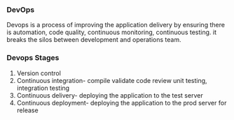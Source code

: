 ### DevOps
Devops is a process of improving the application delivery by ensuring there is automation, code quality, continuous monitoring, continuous testing. it breaks the silos between development and operations team.
### Devops Stages 
1. Version control
2. Continuous integration- compile validate code review unit testing, integration testing 
3. Continuous delivery- deploying the application to the test server 
4. Continuous deployment- deploying the application to the prod server for release
